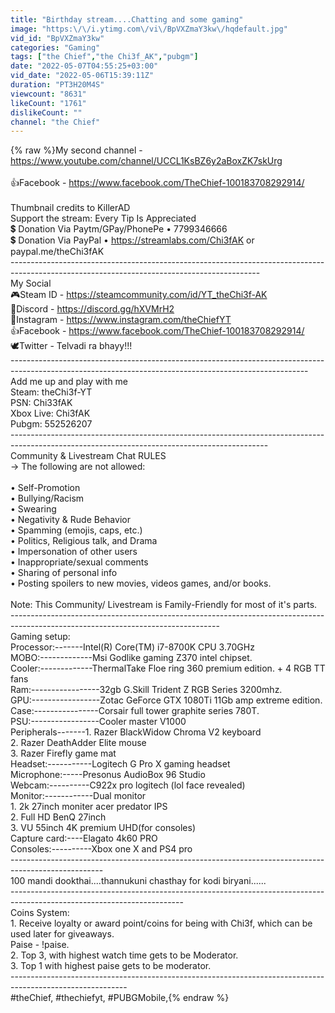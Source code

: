 ```yaml
---
title: "Birthday stream....Chatting and some gaming"
image: "https:\/\/i.ytimg.com\/vi\/BpVXZmaY3kw\/hqdefault.jpg"
vid_id: "BpVXZmaY3kw"
categories: "Gaming"
tags: ["the Chief","the Chi3f_AK","pubgm"]
date: "2022-05-07T04:55:25+03:00"
vid_date: "2022-05-06T15:39:11Z"
duration: "PT3H20M4S"
viewcount: "8631"
likeCount: "1761"
dislikeCount: ""
channel: "the Chief"
---
```

{% raw %}My second channel - <a rel="nofollow" target="blank" href="https://www.youtube.com/channel/UCCL1KsBZ6y2aBoxZK7skUrg">https://www.youtube.com/channel/UCCL1KsBZ6y2aBoxZK7skUrg</a><br /><br />👍Facebook     - <a rel="nofollow" target="blank" href="https://www.facebook.com/TheChief-100183708292914/">https://www.facebook.com/TheChief-100183708292914/</a><br /><br />Thumbnail credits to KillerAD<br />Support the stream: Every Tip Is Appreciated <br />💲 Donation Via Paytm/GPay/PhonePe • 7799346666<br />💲 Donation Via PayPal • <a rel="nofollow" target="blank" href="https://streamlabs.com/Chi3fAK">https://streamlabs.com/Chi3fAK</a> or paypal.me/theChi3fAK<br />--------------------------------------------------------------------------------------------------------------------------------------------<br />My Social<br />🎮Steam ID    - <a rel="nofollow" target="blank" href="https://steamcommunity.com/id/YT_theChi3f-AK">https://steamcommunity.com/id/YT_theChi3f-AK</a><br />🎤Discord       - <a rel="nofollow" target="blank" href="https://discord.gg/hXVMrH2">https://discord.gg/hXVMrH2</a><br />📸Instagram   - <a rel="nofollow" target="blank" href="https://www.instagram.com/theChiefYT">https://www.instagram.com/theChiefYT</a><br />👍Facebook     - <a rel="nofollow" target="blank" href="https://www.facebook.com/TheChief-100183708292914/">https://www.facebook.com/TheChief-100183708292914/</a><br />🕊️Twitter         - Telvadi ra bhayy!!!<br />--------------------------------------------------------------------------------------------------------------------------------------------------------<br />Add me up and play with me<br />Steam:       theChi3f-YT<br />PSN:           Chi33fAK<br />Xbox Live:  Chi3fAK<br />Pubgm:     552526207<br />----------------------------------------------------------------------------------------------------------------------------------------------<br />Community &amp; Livestream Chat RULES<br />→ The following are not allowed:<br /><br />• Self-Promotion<br />• Bullying/Racism<br />• Swearing<br />• Negativity &amp; Rude Behavior<br />• Spamming (emojis, caps, etc.)<br />• Politics, Religious talk, and Drama<br />• Impersonation of other users<br />• Inappropriate/sexual comments<br />• Sharing of personal info<br />• Posting spoilers to new movies, videos games, and/or books.<br /><br />Note: This Community/ Livestream is Family-Friendly for most of it's parts.<br />----------------------------------------------------------------------------------------------------------------------------------<br />Gaming setup:<br />Processor:-------Intel(R) Core(TM) i7-8700K CPU  3.70GHz<br />MOBO:-------------Msi Godlike gaming Z370 intel chipset.<br />Cooler:-------------ThermalTake Floe ring 360 premium edition. + 4 RGB TT fans<br />Ram:-----------------32gb G.Skill Trident Z RGB Series 3200mhz.<br />GPU:-----------------Zotac GeForce GTX 1080Ti 11Gb amp extreme edition.<br />Case:----------------Corsair full tower graphite series 780T.<br />PSU:-----------------Cooler master V1000<br />Peripherals-------1. Razer BlackWidow Chroma V2 keyboard<br />                            2. Razer DeathAdder Elite mouse<br />                            3. Razer Firefly game mat<br />Headset:-----------Logitech G Pro X gaming headset<br />Microphone:-----Presonus AudioBox 96 Studio<br />Webcam:----------C922x pro logitech (lol face revealed)<br />Monitor:------------Dual monitor<br />                            1. 2k 27inch moniter acer predator IPS<br />                            2. Full HD BenQ 27inch<br />                            3. VU 55inch 4K premium UHD(for consoles)<br />Capture card:----Elagato 4k60 PRO<br />Consoles:----------Xbox one X and PS4 pro<br />-----------------------------------------------------------------------------------------------------                                              <br />                         100 mandi dookthai....thannukuni chasthay for kodi biryani......<br />-------------------------------------------------------------------------------------------------------------------------<br />Coins System:<br />1. Receive loyalty or award point/coins for being with Chi3f, which can be used later for giveaways.<br />Paise - !paise.<br />2. Top 3, with highest watch time gets to be Moderator.<br />3. Top 1 with highest paise gets to be moderator.<br />-----------------------------------------------------------------------------------------------------------<br />#theChief, #thechiefyt, #PUBGMobile,{% endraw %}
